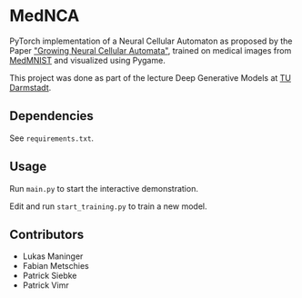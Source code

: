 # MedNCA
PyTorch implementation of a Neural Cellular Automaton as proposed by the Paper ["Growing Neural Cellular Automata"](https://distill.pub/2020/growing-ca/), trained on medical images from [MedMNIST](https://medmnist.com/) and visualized using Pygame.

This project was done as part of the lecture Deep Generative Models at [TU Darmstadt](https://www.tu-darmstadt.de/index.en.jsp).

## Dependencies

See `requirements.txt`.

## Usage

Run `main.py` to start the interactive demonstration.

Edit and run `start_training.py` to train a new model.

## Contributors

- Lukas Maninger
- Fabian Metschies
- Patrick Siebke
- Patrick Vimr

